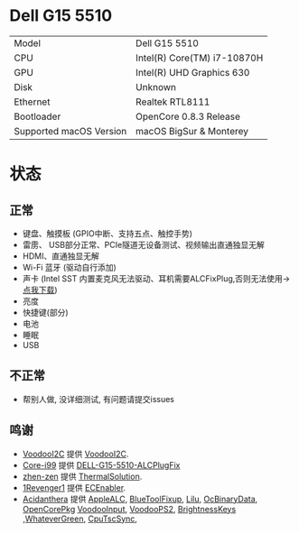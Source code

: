 # Dell G15 5510

|            |                                                           |
| --------   | --------------------------------------------------------- |
| Model      | Dell G15 5510                                             |
| CPU        | Intel(R) Core(TM) i7-10870H                               |
| GPU        | Intel(R) UHD Graphics 630                                 |                                                                     
| Disk       | Unknown                                                   |
| Ethernet   | Realtek RTL8111                                           |
| Bootloader | OpenCore 0.8.3 Release                                    |
| Supported macOS Version | macOS BigSur & Monterey                      |

# 状态
## 正常
 - 键盘、触摸板 (GPIO中断、支持五点、触控手势)
 - 雷雳、 USB部分正常、PCIe隧道无设备测试、视频输出直通独显无解
 - HDMI、直通独显无解
 - Wi-Fi 蓝牙 (驱动自行添加)
 - 声卡 (Intel SST 内置麦克风无法驱动、耳机需要ALCFixPlug,否则无法使用->[点我下载](https://github.com/Core-i99/DELL-G15-5510-ALCPlugFix))
 - 亮度 
 - 快捷键(部分)
 - 电池
 - 睡眠
 - USB
## 不正常
 - 帮别人做, 没详细测试, 有问题请提交issues
 ## 鸣谢
- [VoodooI2C](https://github.com/VoodooI2C) 提供 [VoodooI2C](https://github.com/VoodooI2C/VoodooI2C).
- [Core-i99](https://github.com/Core-i99) 提供 [DELL-G15-5510-ALCPlugFix](https://github.com/Core-i99/DELL-G15-5510-ALCPlugFix)
- [zhen-zen](https://github.com/zhen-zen) 提供 [ThermalSolution](https://github.com/zhen-zen/ThermalSolution).
- [1Revenger1](https://github.com/1Revenger1) 提供 [ECEnabler](https://github.com/1Revenger1/ECEnabler).
- [Acidanthera](https://github.com/acidanthera) 提供 [AppleALC](https://github.com/acidanthera/AppleALC), [BlueToolFixup](https://github.com/acidanthera/BrcmPatchRAM), [Lilu](https://github.com/acidanthera/Lilu), [OcBinaryData](https://github.com/acidanthera/OcBinaryData), [OpenCorePkg](https://github.com/acidanthera/OpenCorePkg) [VoodooInput](https://github.com/acidanthera/VoodooInput), [VoodooPS2](https://github.com/acidanthera/VoodooPS2), [BrightnessKeys](https://github.com/acidanthera/BrightnessKeys) ,[WhateverGreen](https://github.com/acidanthera/WhateverGreen), [CpuTscSync](https://github.com/acidanthera/CpuTscSync),
